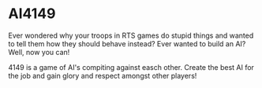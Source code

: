 # AI4149

Ever wondered why your troops in RTS games do stupid things and wanted to tell them how they should behave instead? Ever wanted to build an AI? Well, now you can!

4149 is a game of AI's compiting against easch other. Create the best AI for the job and gain glory and respect amongst other players!
